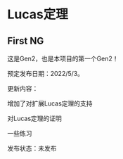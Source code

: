 # Lucas定理

## First NG

这是Gen2，也是本项目的第一个Gen2！

预定发布日期：2022/5/3。

更新内容：

增加了对扩展Lucas定理的支持

对Lucas定理的证明

一些练习

发布状态：未发布